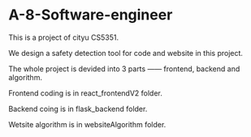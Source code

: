 # A-8-Software-engineer
This is a project of cityu CS5351.

We design a safety detection tool for code and website in this project.

The whole project is devided into 3 parts —— frontend, backend and algorithm.

Frontend coding is in react_frontendV2 folder.

Backend coing is in flask_backend folder.

Wetsite algorithm is in websiteAlgorithm folder.
